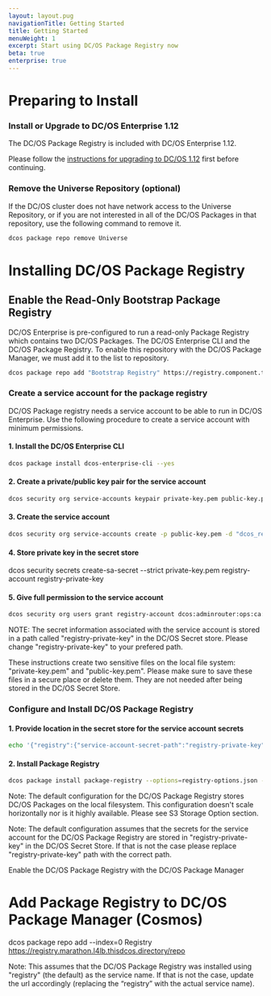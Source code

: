 ```yaml
---
layout: layout.pug
navigationTitle: Getting Started
title: Getting Started
menuWeight: 1
excerpt: Start using DC/OS Package Registry now
beta: true
enterprise: true
---
```


# Preparing to Install

### Install or Upgrade to DC/OS Enterprise 1.12

The DC/OS Package Registry is included with DC/OS Enterprise 1.12.

<!-- this link could change-->

Please follow the [instructions for upgrading to DC/OS 1.12](http://docs.mesosphere.com/1.12/installing/production/upgrading/) first before continuing.

### Remove the Universe Repository (optional)

If the DC/OS cluster does not have network access to the Universe Repository, or if you are not interested in all of the DC/OS Packages in that repository, use the following command to remove it.

```bash
dcos package repo remove Universe
```

# Installing DC/OS Package Registry

## Enable the Read-Only Bootstrap Package Registry

DC/OS Enterprise is pre-configured to run a read-only Package Registry which contains two DC/OS Packages. The DC/OS Enterprise CLI and the DC/OS Package Registry. To enable this repository with the DC/OS Package Manager, we must add it to the list to repository.

```bash
dcos package repo add "Bootstrap Registry" https://registry.component.thisdcos.directory/repo
```

### Create a service account for the package registry

DC/OS Package registry needs a service account to be able to run in DC/OS Enterprise. Use the following procedure to create a service account with  minimum permissions.


#### 1. Install the DC/OS Enterprise CLI

```bash
dcos package install dcos-enterprise-cli --yes
```

#### 2. Create a private/public key pair for the service account

```bash
dcos security org service-accounts keypair private-key.pem public-key.pem
```

#### 3. Create the service account

```bash
dcos security org service-accounts create -p public-key.pem -d "dcos_registry service account" registry-account
```

#### 4. Store private key in the secret store

dcos security secrets create-sa-secret --strict private-key.pem registry-account registry-private-key

#### 5. Give full permission to the service account

```bash
dcos security org users grant registry-account dcos:adminrouter:ops:ca:rw full
```

NOTE: The secret information associated with the service account is stored in a path called "registry-private-key" in the DC/OS Secret store. Please change "registry-private-key" to your prefered path.

These instructions create two sensitive files on the local file system: "private-key.pem" and "public-key.pem". Please make sure to save these files in a secure place or delete them. They are not needed after being stored in the DC/OS Secret Store.

### Configure and Install DC/OS Package Registry

#### 1. Provide location in the secret store for the service account secrets

```bash
echo '{"registry":{"service-account-secret-path":"registry-private-key"}}' > registry-options.json
```

#### 2. Install Package Registry

```bash
dcos package install package-registry --options=registry-options.json --yes
```

Note: The default configuration for the DC/OS Package Registry stores DC/OS Packages on the local filesystem. This configuration doesn't scale horizontally nor is it highly available. Please see S3 Storage Option section.

Note: The default configuration assumes that the secrets for the service account for the DC/OS Package Registry are stored in "registry-private-key" in the DC/OS Secret Store. If that is not the case please replace "registry-private-key" path with the correct path.

Enable the DC/OS Package Registry with the DC/OS Package Manager

# Add Package Registry to DC/OS Package Manager (Cosmos)
dcos package repo add --index=0 Registry https://registry.marathon.l4lb.thisdcos.directory/repo

Note: This assumes that the DC/OS Package Registry was installed using "registry" (the default) as the service name. If that is not the case, update the url accordingly (replacing the “registry” with the actual service name).
